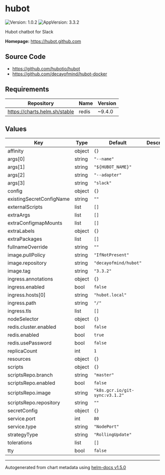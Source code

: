 # hubot

![Version: 1.0.2](https://img.shields.io/badge/Version-1.0.2-informational?style=flat-square) ![AppVersion: 3.3.2](https://img.shields.io/badge/AppVersion-3.3.2-informational?style=flat-square)

Hubot chatbot for Slack

**Homepage:** <https://hubot.github.com>

## Source Code

* <https://github.com/hubotio/hubot>
* <https://github.com/decayofmind/hubot-docker>

## Requirements

| Repository | Name | Version |
|------------|------|---------|
| https://charts.helm.sh/stable | redis | ~9.4.0 |

## Values

| Key | Type | Default | Description |
|-----|------|---------|-------------|
| affinity | object | `{}` |  |
| args[0] | string | `"--name"` |  |
| args[1] | string | `"${HUBOT_NAME}"` |  |
| args[2] | string | `"--adapter"` |  |
| args[3] | string | `"slack"` |  |
| config | object | `{}` |  |
| existingSecretConfigName | string | `""` |  |
| externalScripts | list | `[]` |  |
| extraArgs | list | `[]` |  |
| extraConfigmapMounts | list | `[]` |  |
| extraLabels | object | `{}` |  |
| extraPackages | list | `[]` |  |
| fullnameOverride | string | `""` |  |
| image.pullPolicy | string | `"IfNotPresent"` |  |
| image.repository | string | `"decayofmind/hubot"` |  |
| image.tag | string | `"3.3.2"` |  |
| ingress.annotations | object | `{}` |  |
| ingress.enabled | bool | `false` |  |
| ingress.hosts[0] | string | `"hubot.local"` |  |
| ingress.path | string | `"/"` |  |
| ingress.tls | list | `[]` |  |
| nodeSelector | object | `{}` |  |
| redis.cluster.enabled | bool | `false` |  |
| redis.enabled | bool | `true` |  |
| redis.usePassword | bool | `false` |  |
| replicaCount | int | `1` |  |
| resources | object | `{}` |  |
| scripts | object | `{}` |  |
| scriptsRepo.branch | string | `"master"` |  |
| scriptsRepo.enabled | bool | `false` |  |
| scriptsRepo.image | string | `"k8s.gcr.io/git-sync:v3.1.2"` |  |
| scriptsRepo.repository | string | `""` |  |
| secretConfig | object | `{}` |  |
| service.port | int | `80` |  |
| service.type | string | `"NodePort"` |  |
| strategyType | string | `"RollingUpdate"` |  |
| tolerations | list | `[]` |  |
| tty | bool | `false` |  |

----------------------------------------------
Autogenerated from chart metadata using [helm-docs v1.5.0](https://github.com/norwoodj/helm-docs/releases/v1.5.0)
